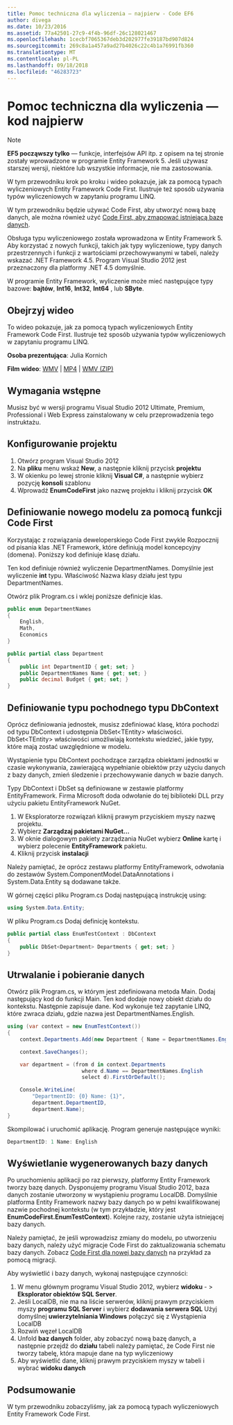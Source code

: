 ```yaml
---
title: Pomoc techniczna dla wyliczenia — najpierw - Code EF6
author: divega
ms.date: 10/23/2016
ms.assetid: 77a42501-27c9-4f4b-96df-26c128021467
ms.openlocfilehash: 1cecbf7065367deb3d202977fe39187bd907d824
ms.sourcegitcommit: 269c8a1a457a9ad27b4026c22c4b1a76991fb360
ms.translationtype: MT
ms.contentlocale: pl-PL
ms.lasthandoff: 09/18/2018
ms.locfileid: "46283723"
---
```

# <a name="enum-support---code-first"></a>Pomoc techniczna dla wyliczenia — kod najpierw
> [!NOTE]
> **EF5 począwszy tylko** — funkcje, interfejsów API itp. z opisem na tej stronie zostały wprowadzone w programie Entity Framework 5. Jeśli używasz starszej wersji, niektóre lub wszystkie informacje, nie ma zastosowania.

W tym przewodniku krok po kroku i wideo pokazuje, jak za pomocą typach wyliczeniowych Entity Framework Code First. Ilustruje też sposób używania typów wyliczeniowych w zapytaniu programu LINQ.

W tym przewodniku będzie używać Code First, aby utworzyć nową bazę danych, ale można również użyć [Code First, aby zmapować istniejącą bazę danych](~/ef6/modeling/code-first/workflows/existing-database.md).

Obsługa typu wyliczeniowego została wprowadzona w Entity Framework 5. Aby korzystać z nowych funkcji, takich jak typy wyliczeniowe, typy danych przestrzennych i funkcji z wartościami przechowywanymi w tabeli, należy wskazać .NET Framework 4.5. Program Visual Studio 2012 jest przeznaczony dla platformy .NET 4.5 domyślnie.

W programie Entity Framework, wyliczenie może mieć następujące typy bazowe: **bajtów**, **Int16**, **Int32**, **Int64** , lub **SByte**.

## <a name="watch-the-video"></a>Obejrzyj wideo
To wideo pokazuje, jak za pomocą typach wyliczeniowych Entity Framework Code First. Ilustruje też sposób używania typów wyliczeniowych w zapytaniu programu LINQ.

**Osoba prezentująca**: Julia Kornich

**Film wideo**: [WMV](https://download.microsoft.com/download/A/5/8/A583DEE8-FD5C-47EE-A4E1-966DDF39D1DA/HDI-ITPro-MSDN-winvideo-enumwithcodefirst.wmv) | [MP4](https://download.microsoft.com/download/A/5/8/A583DEE8-FD5C-47EE-A4E1-966DDF39D1DA/HDI-ITPro-MSDN-mp4video-enumwithcodefirst.m4v) | [WMV (ZIP)](https://download.microsoft.com/download/A/5/8/A583DEE8-FD5C-47EE-A4E1-966DDF39D1DA/HDI-ITPro-MSDN-winvideo-enumwithcodefirst.zip)

## <a name="pre-requisites"></a>Wymagania wstępne

Musisz być w wersji programu Visual Studio 2012 Ultimate, Premium, Professional i Web Express zainstalowany w celu przeprowadzenia tego instruktażu.

 

## <a name="set-up-the-project"></a>Konfigurowanie projektu

1.  Otwórz program Visual Studio 2012
2.  Na **pliku** menu wskaż **New**, a następnie kliknij przycisk **projektu**
3.  W okienku po lewej stronie kliknij **Visual C\#**, a następnie wybierz pozycję **konsoli** szablonu
4.  Wprowadź **EnumCodeFirst** jako nazwę projektu i kliknij przycisk **OK**

## <a name="define-a-new-model-using-code-first"></a>Definiowanie nowego modelu za pomocą funkcji Code First

Korzystając z rozwiązania deweloperskiego Code First zwykle Rozpocznij od pisania klas .NET Framework, które definiują model koncepcyjny (domena). Poniższy kod definiuje klasę działu.

Ten kod definiuje również wyliczenie DepartmentNames. Domyślnie jest wyliczenie **int** typu. Właściwość Nazwa klasy działu jest typu DepartmentNames.

Otwórz plik Program.cs i wklej poniższe definicje klas.

``` csharp
public enum DepartmentNames
{
    English,
    Math,
    Economics
}     

public partial class Department
{
    public int DepartmentID { get; set; }
    public DepartmentNames Name { get; set; }
    public decimal Budget { get; set; }
}
```
 

## <a name="define-the-dbcontext-derived-type"></a>Definiowanie typu pochodnego typu DbContext

Oprócz definiowania jednostek, musisz zdefiniować klasę, która pochodzi od typu DbContext i udostępnia DbSet&lt;TEntity&gt; właściwości. DbSet&lt;TEntity&gt; właściwości umożliwiają kontekstu wiedzieć, jakie typy, które mają zostać uwzględnione w modelu.

Wystąpienie typu DbContext pochodzące zarządza obiektami jednostki w czasie wykonywania, zawierającą wypełnianie obiektów przy użyciu danych z bazy danych, zmień śledzenie i przechowywanie danych w bazie danych.

Typy DbContext i DbSet są definiowane w zestawie platformy EntityFramework. Firma Microsoft doda odwołanie do tej biblioteki DLL przy użyciu pakietu EntityFramework NuGet.

1.  W Eksploratorze rozwiązań kliknij prawym przyciskiem myszy nazwę projektu.
2.  Wybierz **Zarządzaj pakietami NuGet...**
3.  W oknie dialogowym pakiety zarządzania NuGet wybierz **Online** kartę i wybierz polecenie **EntityFramework** pakietu.
4.  Kliknij przycisk **instalacji**

Należy pamiętać, że oprócz zestawu platformy EntityFramework, odwołania do zestawów System.ComponentModel.DataAnnotations i System.Data.Entity są dodawane także.

W górnej części pliku Program.cs Dodaj następującą instrukcję using:

``` csharp
using System.Data.Entity;
```

W pliku Program.cs Dodaj definicję kontekstu. 

``` csharp
public partial class EnumTestContext : DbContext
{
    public DbSet<Department> Departments { get; set; }
}
```
 

## <a name="persist-and-retrieve-data"></a>Utrwalanie i pobieranie danych

Otwórz plik Program.cs, w którym jest zdefiniowana metoda Main. Dodaj następujący kod do funkcji Main. Ten kod dodaje nowy obiekt działu do kontekstu. Następnie zapisuje dane. Kod wykonuje też zapytanie LINQ, które zwraca działu, gdzie nazwa jest DepartmentNames.English.

``` csharp
using (var context = new EnumTestContext())
{
    context.Departments.Add(new Department { Name = DepartmentNames.English });

    context.SaveChanges();

    var department = (from d in context.Departments
                        where d.Name == DepartmentNames.English
                        select d).FirstOrDefault();

    Console.WriteLine(
        "DepartmentID: {0} Name: {1}",
        department.DepartmentID,  
        department.Name);
}
```

Skompilować i uruchomić aplikację. Program generuje następujące wyniki:

``` csharp
DepartmentID: 1 Name: English
```
 

## <a name="view-the-generated-database"></a>Wyświetlanie wygenerowanych bazy danych

Po uruchomieniu aplikacji po raz pierwszy, platformy Entity Framework tworzy bazę danych. Dysponujemy programu Visual Studio 2012, baza danych zostanie utworzony w wystąpieniu programu LocalDB. Domyślnie platforma Entity Framework nazwy bazy danych po w pełni kwalifikowanej nazwie pochodnej kontekstu (w tym przykładzie, który jest **EnumCodeFirst.EnumTestContext**). Kolejne razy, zostanie użyta istniejącej bazy danych.  

Należy pamiętać, że jeśli wprowadzisz zmiany do modelu, po utworzeniu bazy danych, należy użyć migracje Code First do zaktualizowania schematu bazy danych. Zobacz [Code First dla nowej bazy danych](~/ef6/modeling/code-first/workflows/new-database.md) na przykład za pomocą migracji.

Aby wyświetlić i bazy danych, wykonaj następujące czynności:

1.  W menu głównym programu Visual Studio 2012, wybierz **widoku**  - &gt; **Eksplorator obiektów SQL Server**.
2.  Jeśli LocalDB, nie ma na liście serwerów, kliknij prawym przyciskiem myszy **programu SQL Server** i wybierz **dodawania serwera SQL** Użyj domyślnej **uwierzytelniania Windows** połączyć się z Wystąpienia LocalDB
3.  Rozwiń węzeł LocalDB
4.  Unfold **baz danych** folder, aby zobaczyć nową bazę danych, a następnie przejdź do **działu** tabeli należy pamiętać, że Code First nie tworzy tabelę, która mapuje dane na typ wyliczeniowy
5.  Aby wyświetlić dane, kliknij prawym przyciskiem myszy w tabeli i wybrać **widoku danych**

## <a name="summary"></a>Podsumowanie

W tym przewodniku zobaczyliśmy, jak za pomocą typach wyliczeniowych Entity Framework Code First. 
